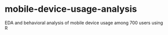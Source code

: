 # mobile-device-usage-analysis
EDA and behavioral analysis of mobile device usage among 700 users using R
